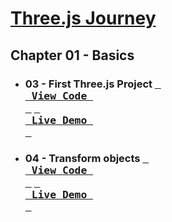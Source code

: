 
<!------------------[DEFINE AREA]------------------>
[ThreeJsJourneyLogo]: /assets/threejs.png
[BrunoFormation]: https://threejs-journey.com/

[03ViewCode]: https://github.com/XeuWayy/Three.jsJourney/tree/main/Chapter%2001%3A%20Basics/03.First%20Three.js%20Project
[03Demo]: https://firstthreeproject.vercel.app/

[04ViewCode]: https://github.com/XeuWayy/Three.jsJourney/tree/main/Chapter%2001%3A%20Basics/04.Transform%20objects
[04Demo]: https://04transformobjects.vercel.app/

<!------------------[README AREA]------------------>

# [Three.js Journey][BrunoFormation]

## Chapter 01 - Basics

* ### **03 - First Three.js Project** [<kbd> <br> View Code <br> </kbd>][03ViewCode] [<kbd> <br> Live Demo <br> </kbd>][03Demo]
* ### **04 - Transform objects** [<kbd> <br> View Code <br> </kbd>][04ViewCode] [<kbd> <br> Live Demo <br> </kbd>][04Demo]



